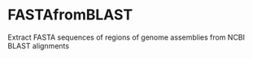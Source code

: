 # FASTAfromBLAST
Extract FASTA sequences of regions of genome assemblies from NCBI BLAST alignments

